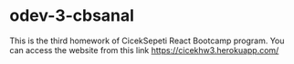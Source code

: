 # odev-3-cbsanal
This is the third homework of CicekSepeti React Bootcamp program.
You can access the website from this link https://cicekhw3.herokuapp.com/
